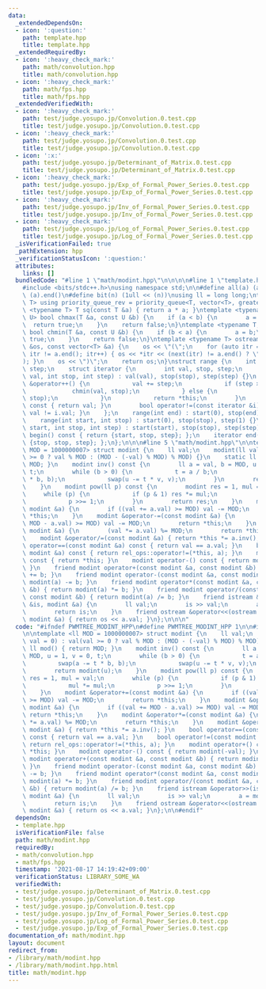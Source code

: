 ```yaml
---
data:
  _extendedDependsOn:
  - icon: ':question:'
    path: template.hpp
    title: template.hpp
  _extendedRequiredBy:
  - icon: ':heavy_check_mark:'
    path: math/convolution.hpp
    title: math/convolution.hpp
  - icon: ':heavy_check_mark:'
    path: math/fps.hpp
    title: math/fps.hpp
  _extendedVerifiedWith:
  - icon: ':heavy_check_mark:'
    path: test/judge.yosupo.jp/Convolution.0.test.cpp
    title: test/judge.yosupo.jp/Convolution.0.test.cpp
  - icon: ':heavy_check_mark:'
    path: test/judge.yosupo.jp/Convolution.0.test.cpp
    title: test/judge.yosupo.jp/Convolution.0.test.cpp
  - icon: ':x:'
    path: test/judge.yosupo.jp/Determinant_of_Matrix.0.test.cpp
    title: test/judge.yosupo.jp/Determinant_of_Matrix.0.test.cpp
  - icon: ':heavy_check_mark:'
    path: test/judge.yosupo.jp/Exp_of_Formal_Power_Series.0.test.cpp
    title: test/judge.yosupo.jp/Exp_of_Formal_Power_Series.0.test.cpp
  - icon: ':heavy_check_mark:'
    path: test/judge.yosupo.jp/Inv_of_Formal_Power_Series.0.test.cpp
    title: test/judge.yosupo.jp/Inv_of_Formal_Power_Series.0.test.cpp
  - icon: ':heavy_check_mark:'
    path: test/judge.yosupo.jp/Log_of_Formal_Power_Series.0.test.cpp
    title: test/judge.yosupo.jp/Log_of_Formal_Power_Series.0.test.cpp
  _isVerificationFailed: true
  _pathExtension: hpp
  _verificationStatusIcon: ':question:'
  attributes:
    links: []
  bundledCode: "#line 1 \"math/modint.hpp\"\n\n\n\n#line 1 \"template.hpp\"\n\n\n\n\
    #include <bits/stdc++.h>\nusing namespace std;\n\n#define all(a) (a).begin(),\
    \ (a).end()\n#define bit(n) (1ull << (n))\nusing ll = long long;\ntemplate <typename\
    \ T> using priority_queue_rev = priority_queue<T, vector<T>, greater<T>>;\ntemplate\
    \ <typename T> T sq(const T &a) { return a * a; }\ntemplate <typename T, typename\
    \ U> bool chmax(T &a, const U &b) {\n    if (a < b) {\n        a = b;\n      \
    \  return true;\n    }\n    return false;\n}\ntemplate <typename T, typename U>\
    \ bool chmin(T &a, const U &b) {\n    if (b < a) {\n        a = b;\n        return\
    \ true;\n    }\n    return false;\n}\ntemplate <typename T> ostream &operator<<(ostream\
    \ &os, const vector<T> &a) {\n    os << \"(\";\n    for (auto itr = a.begin();\
    \ itr != a.end(); itr++) { os << *itr << (next(itr) != a.end() ? \", \" : \"\"\
    ); }\n    os << \")\";\n    return os;\n}\nstruct range {\n    int start, stop,\
    \ step;\n    struct iterator {\n        int val, stop, step;\n        iterator(int\
    \ val, int stop, int step) : val(val), stop(stop), step(step) {}\n        iterator\
    \ &operator++() {\n            val += step;\n            if (step > 0) {\n   \
    \             chmin(val, stop);\n            } else {\n                chmax(val,\
    \ stop);\n            }\n            return *this;\n        }\n        int operator*()\
    \ const { return val; }\n        bool operator!=(const iterator &i) const { return\
    \ val != i.val; }\n    };\n    range(int end) : start(0), stop(end), step(1) {}\n\
    \    range(int start, int stop) : start(0), stop(stop), step(1) {}\n    range(int\
    \ start, int stop, int step) : start(start), stop(stop), step(step) {}\n    iterator\
    \ begin() const { return {start, stop, step}; };\n    iterator end() const { return\
    \ {stop, stop, step}; };\n};\n\n\n#line 5 \"math/modint.hpp\"\n\ntemplate <ll\
    \ MOD = 1000000007> struct modint {\n    ll val;\n    modint(ll val = 0) : val(val\
    \ >= 0 ? val % MOD : (MOD - (-val) % MOD) % MOD) {}\n    static ll mod() { return\
    \ MOD; }\n    modint inv() const {\n        ll a = val, b = MOD, u = 1, v = 0,\
    \ t;\n        while (b > 0) {\n            t = a / b;\n            swap(a -= t\
    \ * b, b);\n            swap(u -= t * v, v);\n        }\n        return modint(u);\n\
    \    }\n    modint pow(ll p) const {\n        modint res = 1, mul = val;\n   \
    \     while (p) {\n            if (p & 1) res *= mul;\n            mul *= mul;\n\
    \            p >>= 1;\n        }\n        return res;\n    }\n    modint &operator+=(const\
    \ modint &a) {\n        if ((val += a.val) >= MOD) val -= MOD;\n        return\
    \ *this;\n    }\n    modint &operator-=(const modint &a) {\n        if ((val +=\
    \ MOD - a.val) >= MOD) val -= MOD;\n        return *this;\n    }\n    modint &operator*=(const\
    \ modint &a) {\n        (val *= a.val) %= MOD;\n        return *this;\n    }\n\
    \    modint &operator/=(const modint &a) { return *this *= a.inv(); }\n    bool\
    \ operator==(const modint &a) const { return val == a.val; }\n    bool operator!=(const\
    \ modint &a) const { return rel_ops::operator!=(*this, a); }\n    modint operator+()\
    \ const { return *this; }\n    modint operator-() const { return modint(-val);\
    \ }\n    friend modint operator+(const modint &a, const modint &b) { return modint(a)\
    \ += b; }\n    friend modint operator-(const modint &a, const modint &b) { return\
    \ modint(a) -= b; }\n    friend modint operator*(const modint &a, const modint\
    \ &b) { return modint(a) *= b; }\n    friend modint operator/(const modint &a,\
    \ const modint &b) { return modint(a) /= b; }\n    friend istream &operator>>(istream\
    \ &is, modint &a) {\n        ll val;\n        is >> val;\n        a = modint(val);\n\
    \        return is;\n    }\n    friend ostream &operator<<(ostream &os, const\
    \ modint &a) { return os << a.val; }\n};\n\n\n"
  code: "#ifndef PWMTREE_MODINT_HPP\n#define PWMTREE_MODINT_HPP 1\n\n#include \"../template.hpp\"\
    \n\ntemplate <ll MOD = 1000000007> struct modint {\n    ll val;\n    modint(ll\
    \ val = 0) : val(val >= 0 ? val % MOD : (MOD - (-val) % MOD) % MOD) {}\n    static\
    \ ll mod() { return MOD; }\n    modint inv() const {\n        ll a = val, b =\
    \ MOD, u = 1, v = 0, t;\n        while (b > 0) {\n            t = a / b;\n   \
    \         swap(a -= t * b, b);\n            swap(u -= t * v, v);\n        }\n\
    \        return modint(u);\n    }\n    modint pow(ll p) const {\n        modint\
    \ res = 1, mul = val;\n        while (p) {\n            if (p & 1) res *= mul;\n\
    \            mul *= mul;\n            p >>= 1;\n        }\n        return res;\n\
    \    }\n    modint &operator+=(const modint &a) {\n        if ((val += a.val)\
    \ >= MOD) val -= MOD;\n        return *this;\n    }\n    modint &operator-=(const\
    \ modint &a) {\n        if ((val += MOD - a.val) >= MOD) val -= MOD;\n       \
    \ return *this;\n    }\n    modint &operator*=(const modint &a) {\n        (val\
    \ *= a.val) %= MOD;\n        return *this;\n    }\n    modint &operator/=(const\
    \ modint &a) { return *this *= a.inv(); }\n    bool operator==(const modint &a)\
    \ const { return val == a.val; }\n    bool operator!=(const modint &a) const {\
    \ return rel_ops::operator!=(*this, a); }\n    modint operator+() const { return\
    \ *this; }\n    modint operator-() const { return modint(-val); }\n    friend\
    \ modint operator+(const modint &a, const modint &b) { return modint(a) += b;\
    \ }\n    friend modint operator-(const modint &a, const modint &b) { return modint(a)\
    \ -= b; }\n    friend modint operator*(const modint &a, const modint &b) { return\
    \ modint(a) *= b; }\n    friend modint operator/(const modint &a, const modint\
    \ &b) { return modint(a) /= b; }\n    friend istream &operator>>(istream &is,\
    \ modint &a) {\n        ll val;\n        is >> val;\n        a = modint(val);\n\
    \        return is;\n    }\n    friend ostream &operator<<(ostream &os, const\
    \ modint &a) { return os << a.val; }\n};\n\n#endif"
  dependsOn:
  - template.hpp
  isVerificationFile: false
  path: math/modint.hpp
  requiredBy:
  - math/convolution.hpp
  - math/fps.hpp
  timestamp: '2021-08-17 14:19:42+09:00'
  verificationStatus: LIBRARY_SOME_WA
  verifiedWith:
  - test/judge.yosupo.jp/Determinant_of_Matrix.0.test.cpp
  - test/judge.yosupo.jp/Convolution.0.test.cpp
  - test/judge.yosupo.jp/Convolution.0.test.cpp
  - test/judge.yosupo.jp/Inv_of_Formal_Power_Series.0.test.cpp
  - test/judge.yosupo.jp/Log_of_Formal_Power_Series.0.test.cpp
  - test/judge.yosupo.jp/Exp_of_Formal_Power_Series.0.test.cpp
documentation_of: math/modint.hpp
layout: document
redirect_from:
- /library/math/modint.hpp
- /library/math/modint.hpp.html
title: math/modint.hpp
---
```

